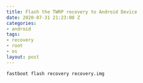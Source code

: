 ```yaml
---
title: Flash the TWRP recovery to Android Device
date: 2020-07-31 21:23:00 Z
categories:
- android
tags:
- recovery
- root
- os
layout: post
---
```


`fastboot flash recovery recovery.img`
